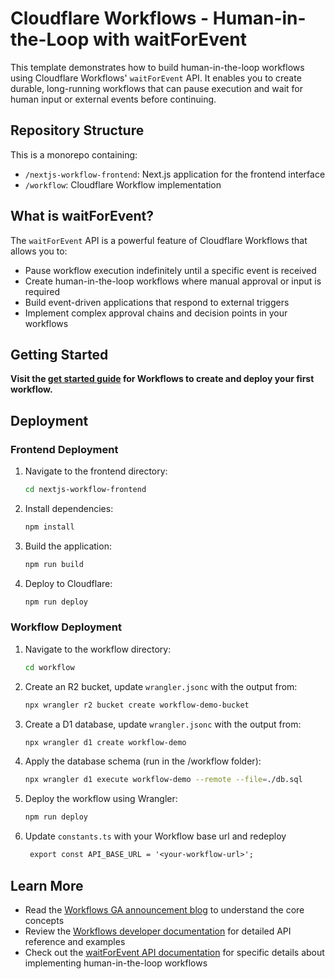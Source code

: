 # Cloudflare Workflows - Human-in-the-Loop with waitForEvent

This template demonstrates how to build human-in-the-loop workflows using Cloudflare Workflows' `waitForEvent` API. It enables you to create durable, long-running workflows that can pause execution and wait for human input or external events before continuing.

## Repository Structure

This is a monorepo containing:
- `/nextjs-workflow-frontend`: Next.js application for the frontend interface
- `/workflow`: Cloudflare Workflow implementation

## What is waitForEvent?

The `waitForEvent` API is a powerful feature of Cloudflare Workflows that allows you to:
* Pause workflow execution indefinitely until a specific event is received
* Create human-in-the-loop workflows where manual approval or input is required
* Build event-driven applications that respond to external triggers
* Implement complex approval chains and decision points in your workflows

## Getting Started

**Visit the [get started guide](https://developers.cloudflare.com/workflows/get-started/guide/) for Workflows to create and deploy your first workflow.**

## Deployment

### Frontend Deployment
1. Navigate to the frontend directory:
   ```bash
   cd nextjs-workflow-frontend
   ```
2. Install dependencies:
   ```bash
   npm install
   ```
3. Build the application:
   ```bash
   npm run build
   ```
4. Deploy to Cloudflare:
   ```bash
   npm run deploy
   ``` 

### Workflow Deployment
1. Navigate to the workflow directory:
   ```bash
   cd workflow
   ```
2. Create an R2 bucket, update `wrangler.jsonc` with the output from:
   ```bash
   npx wrangler r2 bucket create workflow-demo-bucket
   ```
3. Create a D1 database, update `wrangler.jsonc` with the output from:
   ```bash
   npx wrangler d1 create workflow-demo
   ```

5. Apply the database schema (run in the /workflow folder):
   ```bash
   npx wrangler d1 execute workflow-demo --remote --file=./db.sql
   ```
6. Deploy the workflow using Wrangler:
   ```bash
   npm run deploy
   ```
7. Update `constants.ts` with your Workflow base url and redeploy
   ```txt
    export const API_BASE_URL = '<your-workflow-url>';
   ```


## Learn More

* Read the [Workflows GA announcement blog](https://blog.cloudflare.com/workflows-ga-production-ready-durable-execution/) to understand the core concepts
* Review the [Workflows developer documentation](https://developers.cloudflare.com/workflows/) for detailed API reference and examples
* Check out the [waitForEvent API documentation](https://developers.cloudflare.com/workflows/apis/wait-for-event/) for specific details about implementing human-in-the-loop workflows

